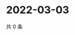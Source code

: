 # 2022-03-03

共 0 条

<!-- BEGIN WEIBO -->
<!-- 最后更新时间 Thu Mar 03 2022 04:00:30 GMT+0800 (China Standard Time) -->

<!-- END WEIBO -->
